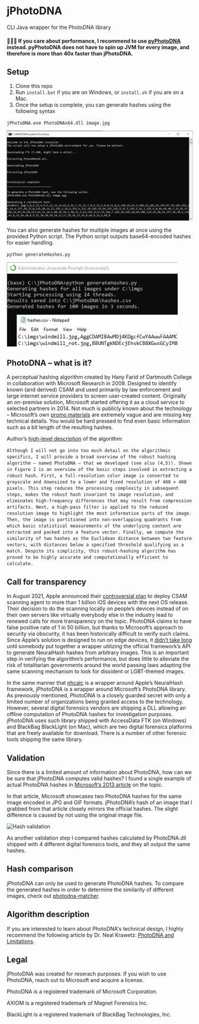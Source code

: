 # jPhotoDNA
CLI Java wrapper for the PhotoDNA library


#### 🚨🚨🚨 If you care about performance, I recommend to use [pyPhotoDNA](https://github.com/jankais3r/pyPhotoDNA) instead. pyPhotoDNA does not have to spin up JVM for every image, and therefore is more than 40x faster than jPhotoDNA.

## Setup
1)	Clone this repo
2)	Run `install.bat` if you are on Windows, or `install.sh` if you are on a Mac.
3)	Once the setup is complete, you can generate hashes using the following syntax

`jPhotoDNA.exe PhotoDNAx64.dll image.jpg`

![Setup](https://github.com/jankais3r/jPhotoDNA/raw/main/setup.png)


You can also generate hashes for multiple images at once using the provided Python script. The Python script outputs base64-encoded hashes for easier handling.

`python generateHashes.py`

![Generating hashes with Python](https://github.com/jankais3r/jPhotoDNA/raw/main/generate.png)

## PhotoDNA – what is it?
A perceptual hashing algorithm created by Hany Farid of Dartmouth College in collaboration with Microsoft Research in 2009. Designed to identify known (and derived) CSAM and used primarily by law enforcement and large internet service providers to screen user-created content. Originally an on-premise solution, Microsoft started offering it as a cloud service to selected partners in 2014. Not much is publicly known about the technology – Microsoft’s own [promo materials](https://www.microsoft.com/en-us/photodna) are extremely vague and are missing key technical details. You would be hard pressed to find even basic information such as a bit length of the resulting hashes.

Author’s [high-level description](https://farid.berkeley.edu/downloads/publications/nai18.pdf) of the algorithm:

```Although I will not go into too much detail on the algorithmic specifics, I will provide a broad overview of the robust hashing algorithm — named PhotoDNA — that we developed (see also (4,5)). Shown in Figure 2 is an overview of the basic steps involved in extracting a robust hash. First, a full-resolution color image is converted to grayscale and downsized to a lower and fixed resolution of 400 × 400 pixels. This step reduces the processing complexity in subsequent steps, makes the robust hash invariant to image resolution, and eliminates high-frequency differences that may result from compression artifacts. Next, a high-pass filter is applied to the reduced resolution image to highlight the most informative parts of the image. Then, the image is partitioned into non-overlapping quadrants from which basic statistical measurements of the underlying content are extracted and packed into a feature vector. Finally, we compute the similarity of two hashes as the Euclidean distance between two feature vectors, with distances below a specified threshold qualifying as a match. Despite its simplicity, this robust-hashing algorithm has proved to be highly accurate and computationally efficient to calculate.```


## Call for transparency
In August 2021, Apple announced their [controversial plan](https://appleprivacyletter.com/) to deploy CSAM scanning agent to more than 1 billion iOS devices with the next OS release. Their decision to do the scanning locally on people’s devices instead of on their own servers like virtually everybody else in the industry lead to renewed calls for more transparency on the topic. PhotoDNA claims to have false positive rate of 1 in 50 billion, but thanks to Microsoft’s approach to security via obscurity, it has been historically difficult to verify such claims. Since Apple’s solution is designed to run on edge devices, it [didn’t take long](https://twitter.com/KhaosT/status/1424205967122571268) until somebody put together a wrapper utilizing the official framework’s API to generate NeuralHash hashes from arbitrary images. This is an important step in verifying the algorithm’s performance, but does little to alleviate the risk of totalitarian governments around the world passing laws adapting the same scanning mechanism to look for dissident or LGBT-themed images.

In the same manner that [nhcalc](https://github.com/KhaosT/nhcalc) is a wrapper around Apple’s NeuralHash framework, jPhotoDNA is a wrapper around Microsoft’s PhotoDNA library. As previously mentioned, PhotoDNA is a closely guarded secret with only a limited number of organizations being granted access to the technology. However, several digital forensics vendors are shipping a DLL allowing an offline computation of PhotoDNA hashes for investigation purposes. jPhotoDNA uses such library shipped with AccessData FTK (on Windows) and BlackBag BlackLight (on Mac), which are two digital forensics platforms that are freely available for download. There is a number of other forensic tools shipping the same library.


## Validation
Since there is a limited amount of information about PhotoDNA, how can we be sure that jPhotoDNA computes valid hashes? I found a single example of actual PhotoDNA hashes in [Microsoft’s 2013 article](https://news.microsoft.com/en-gb/2013/11/18/tacklingproliferatio/) on the topic.

In that article, Microsoft showcases two PhotoDNA hashes for the same image encoded in JPG and GIF formats. jPhotoDNA’s hash of an image that I grabbed from that article closely mirrors the official hashes. The slight difference is caused by not using the original image file.

![Hash validation](https://github.com/jankais3r/jPhotoDNA/raw/main/validation.png)

As another validation step I compared hashes calculated by PhotoDNA.dll shipped with 4 different digital forensics tools, and they all output the same hashes.

## Hash comparison
jPhotoDNA can only be used to generate PhotoDNA hashes. To compare the generated hashes in order to determine the similarity of different images, check out [photodna-matcher](https://github.com/gabedwrds/photodna-matcher).

## Algorithm description
If you are interested to learn about PhotoDNA's technical design, I highly recommend the following article by Dr. Neal Krawetz: [PhotoDNA and Limitations](https://hackerfactor.com/blog/index.php?/archives/931-PhotoDNA-and-Limitations.html).

## Legal
jPhotoDNA was created for reserach purposes. If you wish to use PhotoDNA, reach out to Microsoft and acquire a license.

PhotoDNA is a registered trademark of Microsoft Corporation.

AXIOM is a registered trademark of Magnet Forensics Inc.

BlackLight is a registered trademark of BlackBag Technologies, Inc.
